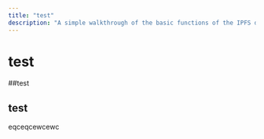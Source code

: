 ```yaml
---
title: "test"
description: "A simple walkthrough of the basic functions of the IPFS desktop app."
---
```


# test

##test

##   test

eqceqcewcewc